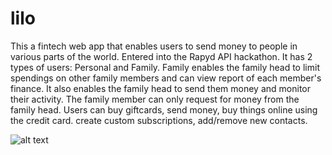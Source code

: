 # lilo

This a fintech web app that enables users to send money to people in various parts of the world. Entered into the Rapyd API hackathon.
It has 2 types of users: Personal and Family.
Family enables the family head to limit spendings on other family members and can view report of each member's finance. It also enables the family head to send them money and monitor their activity. The family member can only request for money from the family head.
Users can buy giftcards, send money, buy things online using the credit card. create custom subscriptions, add/remove new contacts.

![alt text](https://drive.google.com/file/d/1QBKo8V_d3STIYk6O25GSlECJjXoAOnhL/view)
